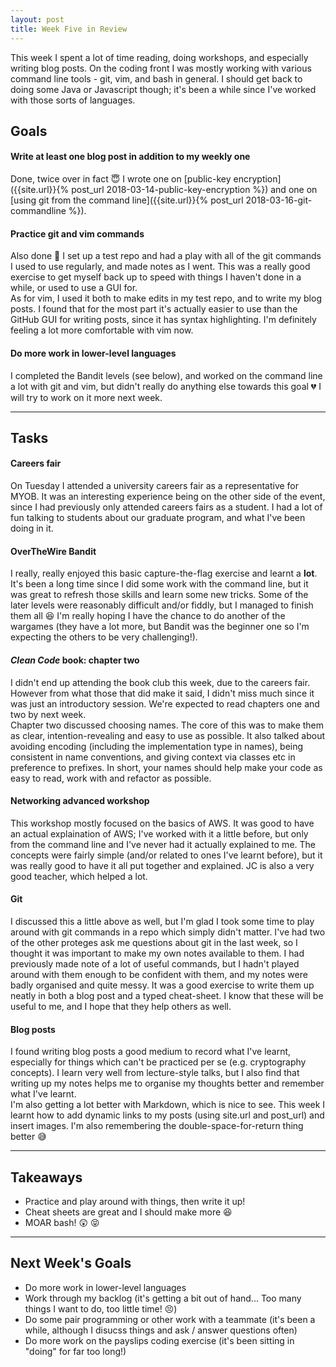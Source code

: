 ```yaml
---
layout: post
title: Week Five in Review
---
```


This week I spent a lot of time reading, doing workshops, and especially writing blog posts. On the coding front I was mostly working with various command line tools - git, vim, and bash in general. I should get back to doing some Java or Javascript though; it's been a while since I've worked with those sorts of languages.

## Goals

####  Write at least one blog post in addition to my weekly one  

Done, twice over in fact :innocent: I wrote one on [public-key encryption]({{site.url}}{% post_url 2018-03-14-public-key-encryption %}) and one on [using git from the command line]({{site.url}}{% post_url 2018-03-16-git-commandline %}).

#### Practice git and vim commands

Also done :star2: I set up a test repo and had a play with all of the git commands I used to use regularly, and made notes as I went. This was a really good exercise to get myself back up to speed with things I haven't done in a while, or used to use a GUI for.  
As for vim, I used it both to make edits in my test repo, and to write my blog posts. I found that for the most part it's actually easier to use than the GitHub GUI for writing posts, since it has syntax highlighting. I'm definitely feeling a lot more comfortable with vim now.

####  Do more work in lower-level languages

I completed the Bandit levels (see below), and worked on the command line a lot with git and vim, but didn't really do anything else towards this goal :broken_heart:  I will try to work on it more next week.

---

## Tasks

#### Careers fair

On Tuesday I attended a university careers fair as a representative for MYOB. It was an interesting experience being on the other side of the event, since I had previously only attended careers fairs as a student. I had a lot of fun talking to students about our graduate program, and what I've been doing in it.

#### OverTheWire Bandit

I really, really enjoyed this basic capture-the-flag exercise and learnt a **lot**. It's been a long time since I did some work with the command line, but it was great to refresh those skills and learn some new tricks. Some of the later levels were reasonably difficult and/or fiddly, but I managed to finish them all :satisfied: I'm really hoping I have the chance to do another of the wargames (they have a lot more, but Bandit was the beginner one so I'm expecting the others to be very challenging!).

#### _Clean Code_ book: chapter two

I didn't end up attending the book club this week, due to the careers fair. However from what those that did make it said, I didn't miss much since it was just an introductory session. We're expected to read chapters one and two by next week.  
Chapter two discussed choosing names. The core of this was to make them as clear, intention-revealing and easy to use as possible. It also talked about avoiding encoding (including the implementation type in names), being consistent in name conventions, and giving context via classes etc in preference to prefixes. In short, your names should help make your code as easy to read, work with and refactor as possible.

#### Networking advanced workshop

This workshop mostly focused on the basics of AWS. It was good to have an actual explaination of AWS; I've worked with it a little before, but only from the command line and I've never had it actually explained to me. The concepts were fairly simple (and/or related to ones I've learnt before), but it was really good to have it all put together and explained. JC is also a very good teacher, which helped a lot.

#### Git

I discussed this a little above as well, but I'm glad I took some time to play around with git commands in a repo which simply didn't matter. I've had two of the other proteges ask me questions about git in the last week, so I thought it was important to make my own notes available to them. I had previously made note of a lot of useful commands, but I hadn't played around with them enough to be confident with them, and my notes were badly organised and quite messy. It was a good exercise to write them up neatly in both a blog post and a typed cheat-sheet. I know that these will be useful to me, and I hope that they help others as well.

#### Blog posts

I found writing blog posts a good medium to record what I've learnt, especially for things which can't be practiced per se (e.g. cryptography concepts). I learn very well from lecture-style talks, but I also find that writing up my notes helps me to organise my thoughts better and remember what I've learnt.  
I'm also getting a lot better with Markdown, which is nice to see. This week I learnt how to add dynamic links to my posts (using site.url and post_url) and insert images. I'm also remembering the double-space-for-return thing better :sweat_smile:

---

## Takeaways

* Practice and play around with things, then write it up!  
* Cheat sheets are great and I should make more :satisfied:  
* MOAR bash! :astonished: :stuck_out_tongue_closed_eyes:

---

## Next Week's Goals

* Do more work in lower-level languages  
* Work through my backlog (it's getting a bit out of hand... Too many things I want to do, too little time! :persevere:)  
* Do some pair programming or other work with a teammate (it's been a while, although I disucss things and ask / answer questions often)
* Do more work on the payslips coding exercise (it's been sitting in "doing" for far too long!)
